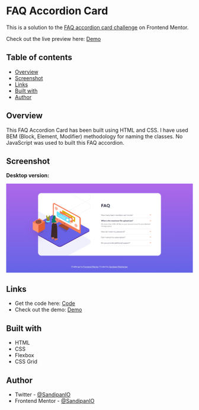 # FAQ Accordion Card

This is a solution to the [FAQ accordion card challenge](https://www.frontendmentor.io/challenges/faq-accordion-card-XlyjD0Oam) on Frontend Mentor.

Check out the live preview here: [Demo](https://sandipan-faq-accordion-card.netlify.app/)

## Table of contents

- [Overview](#overview)
- [Screenshot](#screenshot)
- [Links](#links)
- [Built with](#built-with)
- [Author](#author)

## Overview

This FAQ Accordion Card has been built using HTML and CSS. I have used BEM (Block, Element, Modifier) methodology for naming the classes. No JavaScript was used to built this FAQ accordion.

## Screenshot

**Desktop version:**

![Desktop Version of FAQ Accordion Card](https://github.com/SandipanIO/frontend-mentor-projects/blob/main/faq-accordion-card/screenshots/faq-accordion-card-desktop-version.png)

## Links

- Get the code here: [Code](https://github.com/SandipanIO/frontend-mentor-projects/blob/main/faq-accordion-card/)
- Check out the demo: [Demo](https://sandipan-faq-accordion-card.netlify.app/)


## Built with

- HTML
- CSS
- Flexbox
- CSS Grid

## Author

- Twitter - [@SandipanIO](https://www.twitter.com/SandipanIO)
- Frontend Mentor - [@SandipanIO](https://www.frontendmentor.io/profile/SandipanIO)
